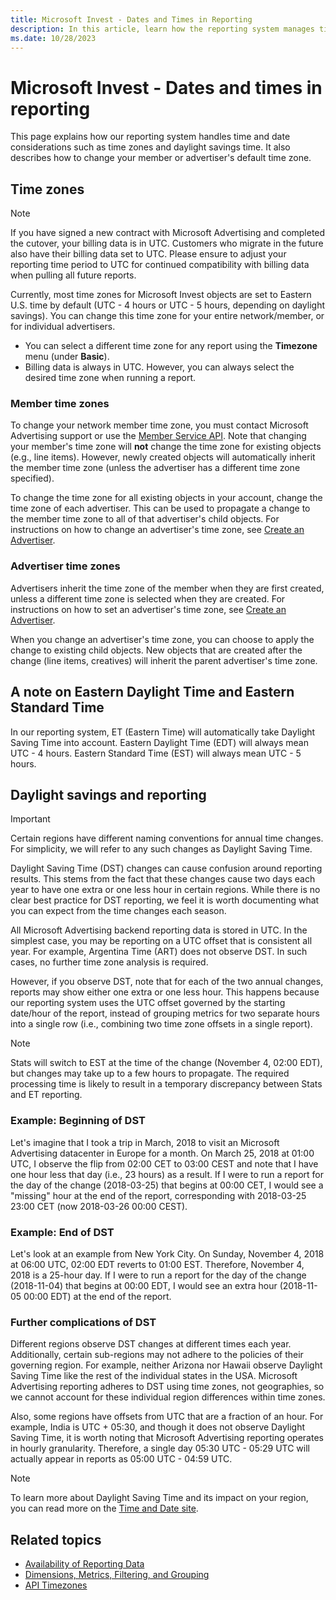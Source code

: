 ```yaml
---
title: Microsoft Invest - Dates and Times in Reporting
description: In this article, learn how the reporting system manages time-related factors, including time zones and daylight savings time adjustments.
ms.date: 10/28/2023
---
```


# Microsoft Invest - Dates and times in reporting

This page explains how our reporting system handles time and date considerations such as time zones and daylight savings time. It also describes how to change your member or advertiser's default time zone.

## Time zones

> [!NOTE]
> If you have signed a new contract with Microsoft Advertising and completed the cutover, your billing data is in UTC. Customers who migrate in the future also have their billing data set to UTC. Please ensure to adjust your reporting time period to UTC for continued compatibility with billing data when pulling all future reports.

Currently, most time zones for Microsoft Invest objects are set to Eastern U.S. time by default (UTC - 4 hours or UTC - 5 hours, depending on daylight savings). You can change this time zone for your entire network/member, or for individual advertisers.

- You can select a different time zone for any report using the **Timezone** menu (under **Basic**).
- Billing data is always in UTC. However, you can always select the desired time zone when running a report.

### Member time zones

To change your network member time zone, you must contact Microsoft Advertising support or use the [Member Service API](../digital-platform-api/member-service.md). Note that changing your member's time zone will **not** change the time zone for existing objects (e.g., line items). However, newly created objects will automatically inherit the member time zone (unless the advertiser has a different time zone specified).

To change the time zone for all existing objects in your account, change the time zone of each advertiser. This can be used to propagate a change to the member time zone to all of that advertiser's child objects. For instructions on how to change an advertiser's time zone, see [Create an Advertiser](create-an-advertiser.md).

### Advertiser time zones

Advertisers inherit the time zone of the member when they are first created, unless a different time zone is selected when they are created. For instructions on how to set an advertiser's time zone, see [Create an Advertiser](create-an-advertiser.md).

When you change an advertiser's time zone, you can choose to apply the change to existing child objects. New objects that are created after the change (line items, creatives) will inherit the parent advertiser's time zone.

## A note on Eastern Daylight Time and Eastern Standard Time

In our reporting system, ET (Eastern Time) will automatically take Daylight Saving Time into account. Eastern Daylight Time (EDT) will always mean UTC - 4 hours. Eastern Standard Time (EST) will always mean UTC - 5 hours.

## Daylight savings and reporting

> [!IMPORTANT]
> Certain regions have different naming conventions for annual time changes. For simplicity, we will refer to any such changes as Daylight Saving Time.

Daylight Saving Time (DST) changes can cause confusion around reporting results. This stems from the fact that these changes cause two days each year to have one extra or one less hour in certain regions. While there is no clear best practice for DST reporting, we feel it is worth documenting what you can expect from the time changes each season.

All Microsoft Advertising backend reporting data is stored in UTC. In the simplest case, you may be reporting on a UTC offset that is consistent all year. For example, Argentina Time (ART) does not observe DST. In such cases, no further time zone analysis is required.

However, if you observe DST, note that for each of the two annual changes, reports may show either one extra or one less hour. This happens because our reporting system uses the UTC offset governed by the starting date/hour of the report, instead of grouping metrics for two separate hours into a single row (i.e., combining two time zone offsets in a single report).

> [!NOTE]
> Stats will switch to EST at the time of the change (November 4, 02:00 EDT), but changes may take up to a few hours to propagate. The required processing time is likely to result in a temporary discrepancy between Stats and ET reporting.

### Example: Beginning of DST

Let's imagine that I took a trip in March, 2018 to visit an Microsoft Advertising datacenter in Europe for a month. On March 25, 2018 at 01:00 UTC, I observe the flip from 02:00 CET to 03:00 CEST and note that I have one hour less that day (i.e., 23 hours) as a result. If I were to run a report for the day of the change (2018-03-25) that begins at 00:00 CET, I would see a "missing" hour at the end of the report, corresponding with 2018-03-25 23:00 CET (now 2018-03-26 00:00 CEST).

### Example: End of DST

Let's look at an example from New York City. On Sunday, November 4, 2018 at 06:00 UTC, 02:00 EDT reverts to 01:00 EST. Therefore, November 4, 2018 is a 25-hour day. If I were to run a report for the day of the change (2018-11-04) that begins at 00:00 EDT, I would see an extra hour (2018-11-05 00:00 EDT) at the end of the report.

### Further complications of DST

Different regions observe DST changes at different times each year. Additionally, certain sub-regions may not adhere to the policies of their governing region. For example, neither Arizona nor Hawaii observe Daylight Saving Time like the rest of the individual states in the USA. Microsoft Advertising reporting adheres to DST using time zones, not geographies, so we cannot account for these individual region differences within time zones.

Also, some regions have offsets from UTC that are a fraction of an hour. For example, India is UTC + 05:30, and though it does not observe Daylight Saving Time, it is worth noting that Microsoft Advertising reporting operates in hourly granularity. Therefore, a single day 05:30 UTC - 05:29 UTC will actually appear in reports as 05:00 UTC - 04:59 UTC.

> [!NOTE]
> To learn more about Daylight Saving Time and its impact on your region, you can read more on the [Time and Date site](https://www.timeanddate.com/time/dst/).

## Related topics

- [Availability of Reporting Data](availability-of-reporting-data.md)
- [Dimensions, Metrics, Filtering, and Grouping](dimensions-metrics-filtering-and-grouping.md)
- [API Timezones](../digital-platform-api/api-timezones.md)
